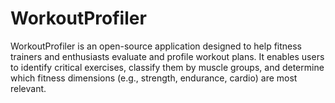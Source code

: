 # WorkoutProfiler
WorkoutProfiler is an open-source application designed to help fitness trainers and enthusiasts evaluate and profile workout plans. It enables users to identify critical exercises, classify them by muscle groups, and determine which fitness dimensions (e.g., strength, endurance, cardio) are most relevant.
